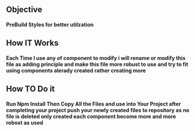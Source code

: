 ## Objective
#### PreBuild Styles for better utilzation

## How IT Works
#### Each Time I use any of component to modify i will rename or modify this file as adding principle and make this file more robust to use and try to fit using components alerady created rather creating more


## How TO Do it
#### Run Npm Install Then Copy All the Files and use into Your Project after completing your project push your newly created files to repository as no file is deleted only created each component become more and more robost as used